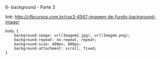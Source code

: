 6- background - Parte 3

link: http://cfbcursos.com.br/css3-4567-imagem-de-fundo-background-image/

```
body {
    background-image: url(Imagem2.jpg), url(Imagem.png);
    background-repeat: no-repeat, repeat;
    background-size: 400px, 400px;
    background-attachment: scroll, fixed;
}
```
